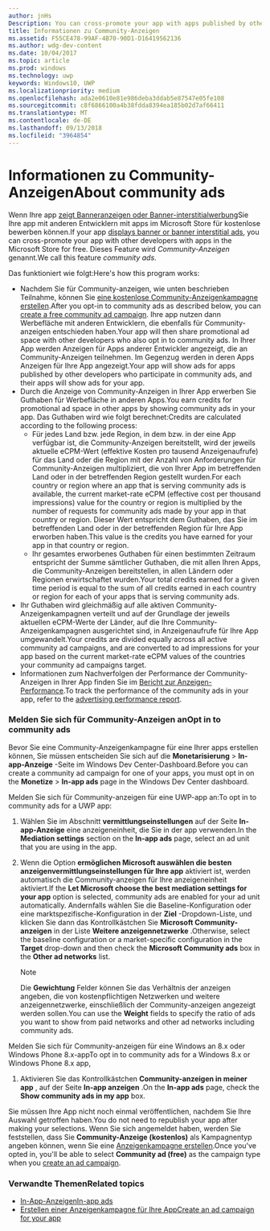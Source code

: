 ```yaml
---
author: jnHs
Description: You can cross-promote your app with apps published by other developers. We call this feature community ads.
title: Informationen zu Community-Anzeigen
ms.assetid: F55CE478-99AF-4B70-90D1-D16419562136
ms.author: wdg-dev-content
ms.date: 10/04/2017
ms.topic: article
ms.prod: windows
ms.technology: uwp
keywords: Windows10, UWP
ms.localizationpriority: medium
ms.openlocfilehash: ada2e0610e81e986deba3ddab5e87547e05fe108
ms.sourcegitcommit: c8f6866100a4b38fdda8394ea185b02d7af66411
ms.translationtype: MT
ms.contentlocale: de-DE
ms.lasthandoff: 09/13/2018
ms.locfileid: "3964854"
---
```

# <a name="about-community-ads"></a><span data-ttu-id="2834c-103">Informationen zu Community-Anzeigen</span><span class="sxs-lookup"><span data-stu-id="2834c-103">About community ads</span></span>

<span data-ttu-id="2834c-104">Wenn Ihre app [zeigt Banneranzeigen oder Banner-interstitialwerbung](../monetize/display-ads-in-your-app.md)Sie Ihre app mit anderen Entwicklern mit apps im Microsoft Store für kostenlose bewerben können.</span><span class="sxs-lookup"><span data-stu-id="2834c-104">If your app [displays banner or banner interstitial ads](../monetize/display-ads-in-your-app.md), you can cross-promote your app with other developers with apps in the Microsoft Store for free.</span></span> <span data-ttu-id="2834c-105">Dieses Feature wird *Community-Anzeigen* genannt.</span><span class="sxs-lookup"><span data-stu-id="2834c-105">We call this feature *community ads*.</span></span>  

<span data-ttu-id="2834c-106">Das funktioniert wie folgt:</span><span class="sxs-lookup"><span data-stu-id="2834c-106">Here's how this program works:</span></span>

* <span data-ttu-id="2834c-107">Nachdem Sie für Community-anzeigen, wie unten beschrieben Teilnahme, können Sie [eine kostenlose Community-Anzeigenkampagne erstellen](create-an-ad-campaign-for-your-app.md).</span><span class="sxs-lookup"><span data-stu-id="2834c-107">After you opt-in to community ads as described below, you can [create a free community ad campaign](create-an-ad-campaign-for-your-app.md).</span></span> <span data-ttu-id="2834c-108">Ihre app nutzen dann Werbefläche mit anderen Entwicklern, die ebenfalls für Community-anzeigen entschieden haben.</span><span class="sxs-lookup"><span data-stu-id="2834c-108">Your app will then share promotional ad space with other developers who also opt in to community ads.</span></span> <span data-ttu-id="2834c-109">In Ihrer App werden Anzeigen für Apps anderer Entwickler angezeigt, die an Community-Anzeigen teilnehmen. Im Gegenzug werden in deren Apps Anzeigen für Ihre App angezeigt.</span><span class="sxs-lookup"><span data-stu-id="2834c-109">Your app will show ads for apps published by other developers who participate in community ads, and their apps will show ads for your app.</span></span>
* <span data-ttu-id="2834c-110">Durch die Anzeige von Community-Anzeigen in Ihrer App erwerben Sie Guthaben für Werbefläche in anderen Apps.</span><span class="sxs-lookup"><span data-stu-id="2834c-110">You earn credits for promotional ad space in other apps by showing community ads in your app.</span></span> <span data-ttu-id="2834c-111">Das Guthaben wird wie folgt berechnet:</span><span class="sxs-lookup"><span data-stu-id="2834c-111">Credits are calculated according to the following process:</span></span>
  * <span data-ttu-id="2834c-112">Für jedes Land bzw. jede Region, in dem bzw. in der eine App verfügbar ist, die Community-Anzeigen bereitstellt, wird der jeweils aktuelle eCPM-Wert (effektive Kosten pro tausend Anzeigenaufrufe) für das Land oder die Region mit der Anzahl von Anforderungen für Community-Anzeigen multipliziert, die von Ihrer App im betreffenden Land oder in der betreffenden Region gestellt wurden.</span><span class="sxs-lookup"><span data-stu-id="2834c-112">For each country or region where an app that is serving community ads is available, the current market-rate eCPM (effective cost per thousand impressions) value for the country or region is multiplied by the number of requests for community ads made by your app in that country or region.</span></span> <span data-ttu-id="2834c-113">Dieser Wert entspricht dem Guthaben, das Sie im betreffenden Land oder in der betreffenden Region für Ihre App erworben haben.</span><span class="sxs-lookup"><span data-stu-id="2834c-113">This value is the credits you have earned for your app in that country or region.</span></span>
  * <span data-ttu-id="2834c-114">Ihr gesamtes erworbenes Guthaben für einen bestimmten Zeitraum entspricht der Summe sämtlicher Guthaben, die mit allen Ihren Apps, die Community-Anzeigen bereitstellen, in allen Ländern oder Regionen erwirtschaftet wurden.</span><span class="sxs-lookup"><span data-stu-id="2834c-114">Your total credits earned for a given time period is equal to the sum of all credits earned in each country or region for each of your apps that is serving community ads.</span></span>
* <span data-ttu-id="2834c-115">Ihr Guthaben wird gleichmäßig auf alle aktiven Community-Anzeigenkampagnen verteilt und auf der Grundlage der jeweils aktuellen eCPM-Werte der Länder, auf die Ihre Community-Anzeigenkampagnen ausgerichtet sind, in Anzeigenaufrufe für Ihre App umgewandelt.</span><span class="sxs-lookup"><span data-stu-id="2834c-115">Your credits are divided equally across all active community ad campaigns, and are converted to ad impressions for your app based on the current market-rate eCPM values of the countries your community ad campaigns target.</span></span>
* <span data-ttu-id="2834c-116">Informationen zum Nachverfolgen der Performance der Community-Anzeigen in Ihrer App finden Sie im [Bericht zur Anzeigen-Performance](advertising-performance-report.md).</span><span class="sxs-lookup"><span data-stu-id="2834c-116">To track the performance of the community ads in your app, refer to the [advertising performance report](advertising-performance-report.md).</span></span>

### <a name="opt-in-to-community-ads"></a><span data-ttu-id="2834c-117">Melden Sie sich für Community-Anzeigen an</span><span class="sxs-lookup"><span data-stu-id="2834c-117">Opt in to community ads</span></span>

<span data-ttu-id="2834c-118">Bevor Sie eine Community-Anzeigenkampagne für eine Ihrer apps erstellen können, Sie müssen entscheiden Sie sich auf die **Monetarisierung** &gt; **In-app-Anzeige** -Seite im Windows Dev Center-Dashboard.</span><span class="sxs-lookup"><span data-stu-id="2834c-118">Before you can create a community ad campaign for one of your apps, you must opt in on the **Monetize** &gt; **In-app ads** page in the Windows Dev Center dashboard.</span></span>

<span data-ttu-id="2834c-119">Melden Sie sich für Community-anzeigen für eine UWP-app an:</span><span class="sxs-lookup"><span data-stu-id="2834c-119">To opt in to community ads for a UWP app:</span></span>

1. <span data-ttu-id="2834c-120">Wählen Sie im Abschnitt **vermittlungseinstellungen** auf der Seite **In-app-Anzeige** eine anzeigeneinheit, die Sie in der app verwenden.</span><span class="sxs-lookup"><span data-stu-id="2834c-120">In the **Mediation settings** section on the **In-app ads** page, select an ad unit that you are using in the app.</span></span>
2. <span data-ttu-id="2834c-121">Wenn die Option **ermöglichen Microsoft auswählen die besten anzeigenvermittlungseinstellungen für Ihre app** aktiviert ist, werden automatisch die Community-anzeigen für Ihre anzeigeneinheit aktiviert.</span><span class="sxs-lookup"><span data-stu-id="2834c-121">If the **Let Microsoft choose the best mediation settings for your app** option is selected, community ads are enabled for your ad unit automatically.</span></span> <span data-ttu-id="2834c-122">Andernfalls wählen Sie die Baseline-Konfiguration oder eine marktspezifische-Konfiguration in der **Ziel** -Dropdown-Liste, und klicken Sie dann das Kontrollkästchen Sie **Microsoft Community-anzeigen** in der Liste **Weitere anzeigennetzwerke** .</span><span class="sxs-lookup"><span data-stu-id="2834c-122">Otherwise, select the baseline configuration or a market-specific configuration in the **Target** drop-down and then check the **Microsoft Community ads** box in the **Other ad networks** list.</span></span>

    > [!NOTE]
    > <span data-ttu-id="2834c-123">Die **Gewichtung** Felder können Sie das Verhältnis der anzeigen angeben, die von kostenpflichtigen Netzwerken und weitere anzeigennetzwerke, einschließlich der Community-anzeigen angezeigt werden sollen.</span><span class="sxs-lookup"><span data-stu-id="2834c-123">You can use the **Weight** fields to specify the ratio of ads you want to show from paid networks and other ad networks including community ads.</span></span>

<span data-ttu-id="2834c-124">Melden Sie sich für Community-anzeigen für eine Windows an 8.x oder Windows Phone 8.x-app</span><span class="sxs-lookup"><span data-stu-id="2834c-124">To opt in to community ads for a Windows 8.x or Windows Phone 8.x app,</span></span>

1. <span data-ttu-id="2834c-125">Aktivieren Sie das Kontrollkästchen **Community-anzeigen in meiner app** , auf der Seite **In-app anzeigen** .</span><span class="sxs-lookup"><span data-stu-id="2834c-125">On the **In-app ads** page, check the **Show community ads in my app** box.</span></span>

<span data-ttu-id="2834c-126">Sie müssen Ihre App nicht noch einmal veröffentlichen, nachdem Sie Ihre Auswahl getroffen haben.</span><span class="sxs-lookup"><span data-stu-id="2834c-126">You do not need to republish your app after making your selections.</span></span> <span data-ttu-id="2834c-127">Wenn Sie sich angemeldet haben, werden Sie feststellen, dass Sie **Community-Anzeige (kostenlos)** als Kampagnentyp angeben können, wenn Sie eine [Anzeigenkampagne erstellen](create-an-ad-campaign-for-your-app.md).</span><span class="sxs-lookup"><span data-stu-id="2834c-127">Once you've opted in, you'll be able to select **Community ad (free)** as the campaign type when you [create an ad campaign](create-an-ad-campaign-for-your-app.md).</span></span>

### <a name="related-topics"></a><span data-ttu-id="2834c-128">Verwandte Themen</span><span class="sxs-lookup"><span data-stu-id="2834c-128">Related topics</span></span>

* [<span data-ttu-id="2834c-129">In-App-Anzeigen</span><span class="sxs-lookup"><span data-stu-id="2834c-129">In-app ads</span></span>](in-app-ads.md)
* [<span data-ttu-id="2834c-130">Erstellen einer Anzeigenkampagne für Ihre App</span><span class="sxs-lookup"><span data-stu-id="2834c-130">Create an ad campaign for your app</span></span>](create-an-ad-campaign-for-your-app.md)
